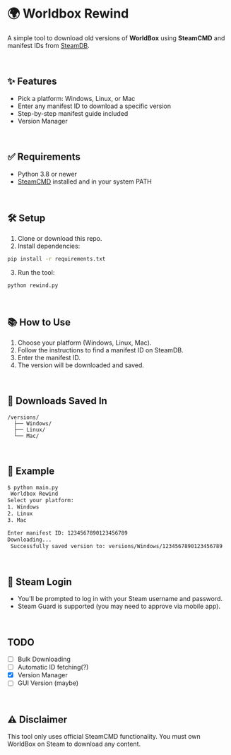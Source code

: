 

# 🌍 Worldbox Rewind

A simple tool to download old versions of **WorldBox** using **SteamCMD** and manifest IDs from [SteamDB](https://steamdb.info/).

</br>

## ✨ Features

* Pick a platform: Windows, Linux, or Mac
* Enter any manifest ID to download a specific version
* Step-by-step manifest guide included
* Version Manager

</br>

## ✅ Requirements

* Python 3.8 or newer
* [SteamCMD](https://developer.valvesoftware.com/wiki/SteamCMD) installed and in your system PATH


</br>

## 🛠️ Setup

1. Clone or download this repo.
2. Install dependencies:

```bash
pip install -r requirements.txt
```

3. Run the tool:

```bash
python rewind.py
```

</br>

## 📚 How to Use

1. Choose your platform (Windows, Linux, Mac).
2. Follow the instructions to find a manifest ID on SteamDB.
3. Enter the manifest ID.
4. The version will be downloaded and saved.

</br>

## 📁 Downloads Saved In

```
/versions/
  ├── Windows/
  ├── Linux/
  └── Mac/
```

</br>

## 📸 Example

```bash
$ python main.py
 Worldbox Rewind
Select your platform:
1. Windows
2. Linux
3. Mac

Enter manifest ID: 1234567890123456789
Downloading...
 Successfully saved version to: versions/Windows/1234567890123456789
```

</br>

## 🔐 Steam Login

* You'll be prompted to log in with your Steam username and password.
* Steam Guard is supported (you may need to approve via mobile app).

</br>

## TODO
- [ ] Bulk Downloading
- [ ] Automatic ID fetching(?)
- [x] Version Manager
- [ ] GUI Version (maybe)

</br>

## ⚠️ Disclaimer

This tool only uses official SteamCMD functionality. You must own WorldBox on Steam to download any content.

